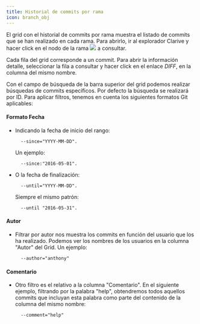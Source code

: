 ```yaml
---
title: Historial de commits por rama
icon: branch_obj
---
```


El grid con el historial de commits por rama muestra el listado de commits que se han realizado en cada rama.
Para abrirlo, ir al explorador Clarive y hacer click en el nodo de la rama  <img src="/static/images/icons/lc/branch_obj.svg" /> a consultar.

Cada fila del grid corresponde a un commit. Para abrir la información detalle, seleccionar la fila a consultar y hacer click en el enlace *DIFF*, en la columna del mismo nombre.

Con el campo de búsqueda de la barra superior del grid podemos realizar búsquedas de commits específicos. Por defecto la búsqueda se realizará por ID. Para aplicar filtros, tenemos en cuenta los siguientes formatos Git aplicables:


#### Formato Fecha

* Indicando la fecha de inicio del rango:

        --since="YYYY-MM-DD".

    Un ejemplo:

        --since:"2016-05-01".

* O la fecha de finalización:

        --until="YYYY-MM-DD".

    Siempre el mismo patrón:

        --until "2016-05-31".

#### Autor

* Filtrar por autor nos muestra los commits en función del usuario que los ha realizado. Podemos ver los nombres de los usuarios en la columna "Autor" del Grid. Un ejemplo:

        --author="anthony"

#### Comentario

* Otro filtro es el relativo a la columna "Comentario". En el siguiente ejemplo, filtrando por la palabra "help", obtendremos todos aquellos commits que incluyan esta palabra como parte del contenido de la columna del mismo nombre:

        --comment="help"
